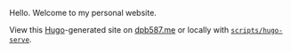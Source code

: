 Hello. Welcome to my personal website.

View this [Hugo](https://gohugo.io/)-generated site on [dpb587.me](https://dpb587.me/) or locally with [`scripts/hugo-serve`](scripts/hugo-serve).

